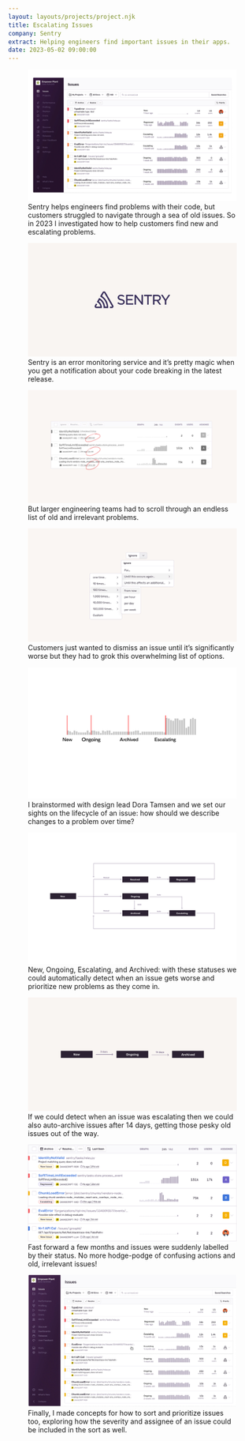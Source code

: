 ```yaml
---
layout: layouts/projects/project.njk
title: Escalating Issues
company: Sentry
extract: Helping engineers find important issues in their apps.
date: 2023-05-02 09:00:00
---
```


<div class="carousel">
  <figure class="work-title">
    <div class="figure-img">
      <img src="/images/work/sentry-status/issues-concept.webp" alt="A screenshot of a concept for how status could be applied to issues" />
    </div>
    <figcaption>
      Sentry helps engineers find problems with their code, but customers struggled to navigate through a sea of old issues. So in 2023 I investigated how to help customers find new and escalating problems.
    </figcaption>
  </figure>
  <figure>
    <div class="figure-img">
      <img src="/images/work/sentry-status/sentry-logo.svg" alt="The Sentry logo" />
    </div>
    <figcaption>Sentry is an error monitoring service and it’s pretty magic when you get a notification about your code breaking in the latest release.</figcaption>
  </figure>
  <figure>
    <div class="figure-img">
      <img src="/images/work/sentry-status/old-issues.webp" alt="A list of old issues in the Sentry app"/>
    </div>
    <figcaption>But larger engineering teams had to scroll through an endless list of old and irrelevant problems.</figcaption>
  </figure>
  <figure>
    <div class="figure-img">
      <img src="/images/work/sentry-status/ignore.webp" alt="A screenshot of all the Ignore actions available for an issue"/>
    </div>
    <figcaption>
      Customers just wanted to dismiss an issue until it’s significantly worse but they had to grok this overwhelming list of options.
    </figcaption>
  </figure>
  <figure>
    <div class="figure-img">
      <img src="/images/work/sentry-status/issues-timeline.svg" />
    </div>
    <figcaption>I brainstormed with design lead Dora Tamsen and we set our sights on the lifecycle of an issue: how should we describe changes to a problem over time?</figcaption>
  </figure>
  <figure>
    <div class="figure-img">
      <img src="/images/work/sentry-status/issue-lifecycle.svg" alt="A diagram showing how an issue changes status over time" />
    </div>
    <figcaption>New, Ongoing, Escalating, and Archived: with these statuses we could automatically detect when an issue gets worse and prioritize new problems as they come in.</figcaption>
  </figure>
  <figure>
    <div class="figure-img">
      <img src="/images/work/sentry-status/auto-archive.svg" />
    </div>
    <figcaption>
      If we could detect when an issue was escalating then we could also auto-archive issues after 14 days, getting those pesky old issues out of the way.
    </figcaption>
  </figure>
  <figure>
    <div class="figure-img">
      <img src="/images/work/sentry-status/archive-table.webp" alt="A screenshot of the issues table with the archive button and proper statuses added to each issue." />
    </div>
    <figcaption>
      Fast forward a few months and issues were suddenly labelled by their status. No more hodge-podge of confusing actions and old, irrelevant issues!
    </figcaption>
  </figure>
  <figure>
    <div class="figure-img">
      <img src="/images/work/sentry-status/issues-start.webp" alt="A screenshot of a concept for how status could be applied to issues" />
    </div>
    <figcaption>
      Finally, I made concepts for how to sort and prioritize issues too, exploring how the severity and assignee of an issue could be included in the sort as well.
    </figcaption>
  </figure>
</div>
